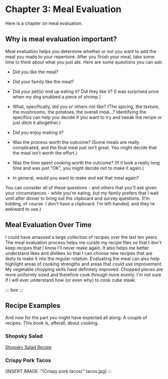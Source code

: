 # Chapter 3: Meal Evaluation

Here is a chapter on meal evaluation.

## Why is meal evaluation important?

Meal evaluation helps you determine whether or not you want to add the meal you made to your repertoire. After you finish your meal, take some time to think about what you just ate. Here are some questions you can ask:

-   Did you like the meal?

-   Did your family like the meal?

-   Did your pet(s) end up eating it? Did they like it? (I was surprised once when my dog snubbed a piece of shrimp.)

-   What, specifically, did you or others not like? (The spicing, the texture, the mushrooms, the potatoes, the overall meal...? Identifying the specifics can help you decide if you want to try and tweak the recipe or just ditch it altogether.)

-   Did you enjoy making it?

-   Was the process worth the outcome? (Some meals are really complicated, and the final meal just isn't great. You might decide that the meal isn't worth the effort.)

-   Was the time spent cooking worth the outcome? (If it took a really long time and was just "OK", you might decide not to make it again.)

-   In general, would you want to make and eat that meal again?

You can consider all of these questions - and others that you'll ask given your circumstances - while you're eating, but my family prefers that I wait until after dinner to bring out the clipboard and survey questions. (I'm kidding, of course. I don't have a clipboard. I'm left-handed, and they're awkward to use.)

## Meal Evaluation Over Time

I could have amassed a large collection of recipes over the last ten years. The meal evaluation process helps me curate my recipe files so that I don't keep recipes that I know I'll never make again. It also helps me better understand likes and dislikes so that I can choose new recipes that are likely to make it into the regular rotation. Evaluating the meal can also help highlight areas of cooking strengths and areas that could use improvement. My vegetable chopping skills have definitely improved. Chopped pieces are more uniformly sized and therefore cook through more evenly. I'm not sure if I will ever understand how (or even why) to cook cube steak.

::: box :::
## Recipe Examples

And now for the part you might have expected all along: A couple of recipes. This book is, afterall, about cooking.

### Shopsky Salad

[Shopsky Salad Recipe](https://chrisdaaz.github.io/forking/recipes/shopsky.html)

### Crispy Pork Tacos

\[INSERT IMAGE: "(Crispy pork tacos)" tacos.jpg\]
:::
